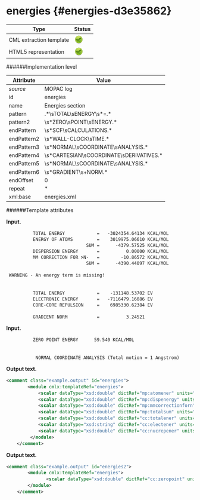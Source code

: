 # energies {#energies-d3e35862}


| Type                                                                                                                                                | Status                                                                                                                                              |
|----|----|
| CML extraction template                                                                                                                             | ![](/imgs/Total.png)                                                                                                                                |
| HTML5 representation                                                                                                                                | ![](/imgs/Total.png)                                                                                                                                |

######Implementation level

| Attribute                                                                                                                                           | Value                                                                                                                                               |
|----|----|
| *source*                                                                                                                                            | MOPAC log                                                                                                                                           |
| id                                                                                                                                                  | energies                                                                                                                                            |
| name                                                                                                                                                | Energies section                                                                                                                                    |
| pattern                                                                                                                                             | .\*\\sTOTAL\\sENERGY\\s\*=.\*                                                                                                                       |
| pattern2                                                                                                                                            | \\s\*ZERO\\sPOINT\\sENERGY.\*                                                                                                                       |
| endPattern                                                                                                                                          | \\s\*SCF\\sCALCULATIONS.\*                                                                                                                          |
| endPattern2                                                                                                                                         | \\s\*WALL-CLOCK\\sTIME.\*                                                                                                                           |
| endPattern3                                                                                                                                         | \\s\*NORMAL\\sCOORDINATE\\sANALYSIS.\*                                                                                                              |
| endPattern4                                                                                                                                         | \\s\*CARTESIAN\\sCOORDINATE\\sDERIVATIVES.\*                                                                                                        |
| endPattern5                                                                                                                                         | \\s\*NORMAL\\sCOORDINATE\\sANALYSIS.\*                                                                                                              |
| endPattern6                                                                                                                                         | \\s\*GRADIENT\\s+NORM.\*                                                                                                                            |
| endOffset                                                                                                                                           | 0                                                                                                                                                   |
| repeat                                                                                                                                              | \*                                                                                                                                                  |
| xml:base                                                                                                                                            | energies.xml                                                                                                                                        |

######Template attributes

**Input.**

              TOTAL ENERGY            =   -3024354.64134 KCAL/MOL
              ENERGY OF ATOMS         =    3019975.06610 KCAL/MOL
                                  SUM =      -4379.57525 KCAL/MOL
              DISPERSION ENERGY       =          0.00000 KCAL/MOL
              MM CORRECTION FOR >N-   =        -10.86572 KCAL/MOL
                                  SUM =      -4390.44097 KCAL/MOL

     WARNING - An energy term is missing!


              TOTAL ENERGY            =    -131148.53702 EV
              ELECTRONIC ENERGY       =   -7116479.16086 EV
              CORE-CORE REPULSION     =    6985330.62384 EV

              GRADIENT NORM           =          3.24521
        

**Input.**

              ZERO POINT ENERGY      59.540 KCAL/MOL


               NORMAL COORDINATE ANALYSIS (Total motion = 1 Angstrom)   
        

**Output text.**

```xml
<comment class="example.output" id="energies">
        <module cmlx:templateRef="energies">
            <scalar dataType="xsd:double" dictRef="mp:atomener" units="nonsi:hartree">4812.63226533696</scalar>
            <scalar dataType="xsd:double" dictRef="mp:dispenergy" units="nonsi:hartree">0.0</scalar>
            <scalar dataType="xsd:double" dictRef="mp:mmcorrectionforn" units="nonsi:hartree">-0.017315611392</scalar>
            <scalar dataType="xsd:double" dictRef="mp:totalsum" units="nonsi:hartree">-6.996606729791999</scalar>
            <scalar dataType="xsd:double" dictRef="cc:totalener" units="nonsi:hartree">-4819.618085616211</scalar>
            <scalar dataType="xsd:string" dictRef="cc:electener" units="nonsi:hartree">-261525.69025120902</scalar>
            <scalar dataType="xsd:double" dictRef="cc:nucrepener" units="nonsi:hartree">256706.07216559278</scalar>
         </module>         
    </comment>
```

**Output text.**

```xml
<comment class="example.output" id="energies2">
        <module cmlx:templateRef="energies">
               <scalar dataType="xsd:double" dictRef="cc:zeropoint" units="nonsi:hartree">0.094882944</scalar>
        </module>
    </comment>
```
